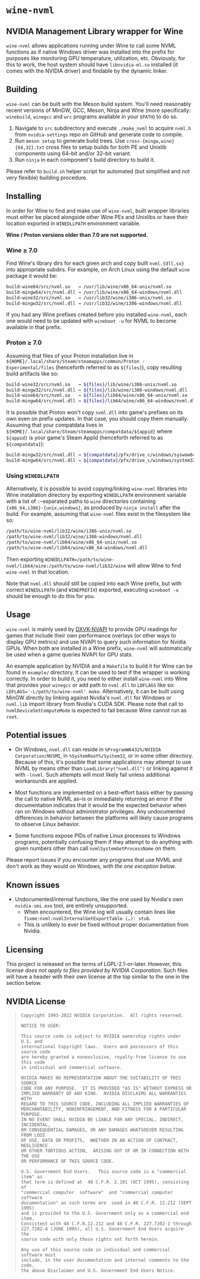 # `wine-nvml`

## NVIDIA Management Library wrapper for Wine

`wine-nvml` allows applications running under Wine to call some NVML functions as if native Windows driver was installed into the prefix for purposes like monitoring GPU temperature, utilization, etc. Obviously, for this to work, the host system should have `libnvidia-ml.so` installed (it comes with the NVIDIA driver) and findable by the dynamic linker.

## Building

`wine-nvml` can be built with the Meson build system. You'll need reasonably recent versions of MinGW, GCC, Meson, Ninja and Wine (more specifically: `winebuild`, `winegcc` and `wrc` programs available in your `$PATH`) to do so.

1. Navigate to `src` subdirectory and execute `./make_nvml` to acquire `nvml.h` from `nvidia-settings` repo on GitHub and generate code to compile.
2. Run `meson setup` to generate build trees. Use `cross-{mingw,wine}{64,32}.txt` cross files to setup builds for both PE and Unixlib components using 64–bit and/or 32–bit variant.
3. Run `ninja` in each component's build directory to build it.

Please refer to `build.sh` helper script for automated (but simplified and not very flexible) building procedure.

## Installing

In order for Wine to find and make use of `wine-nvml`, built wrapper libraries must either be placed alongside other Wine PEs and Unixlibs or have their location exported in `WINEDLLPATH` environment variable.

**Wine / Proton versions older than 7.0 are not supported.**

### Wine ≥ 7.0

Find Wine's library dirs for each given arch and copy built `nvml.{dll,so}` into appropriate subdirs. For example, on Arch Linux using the default `wine` package it would be:

```sh
build-wine64/src/nvml.so   → /usr/lib/wine/x86_64-unix/nvml.so
build-mingw64/src/nvml.dll → /usr/lib/wine/x86_64-windows/nvml.dll
build-wine32/src/nvml.so   → /usr/lib32/wine/i386-unix/nvml.so
build-mingw32/src/nvml.dll → /usr/lib32/wine/i386-windows/nvml.dll
```

If you had any Wine prefixes created before you installed `wine-nvml`, each one would need to be updated with `wineboot -u` for NVML to become available in that prefix.

### Proton ≥ 7.0

Assuming that files of your Proton installation live in `${HOME}/.local/share/Steam/steamapps/common/Proton - Experimental/files` (henceforth referred to as `${files}`), copy resulting build artifacts like so:

```sh
build-wine32/src/nvml.so   → ${files}/lib/wine/i386-unix/nvml.so
build-mingw32/src/nvml.dll → ${files}/lib/wine/i386-windows/nvml.dll
build-wine64/src/nvml.so   → ${files}/lib64/wine/x86_64-unix/nvml.so
build-mingw64/src/nvml.dll → ${files}/lib64/wine/x86_64-windows/nvml.dll
```

It is possible that Proton won't copy `nvml.dll` into game's prefixes on its own even on prefix updates. In that case, you should copy them manually. Assuming that your compatdata lives in `${HOME}/.local/share/Steam/steamapps/compatdata/${appid}` where `${appid}` is your game's Steam AppId (henceforth referred to as `${compatdata}`):

```sh
build-mingw32/src/nvml.dll → ${compatdata}/pfx/drive_c/windows/syswow64/nvml.dll
build-mingw64/src/nvml.dll → ${compatdata}/pfx/drive_c/windows/system32/nvml.dll
```

### Using `WINEDLLPATH`

Alternatively, it is possible to avoid copying/linking `wine-nvml` libraries into Wine installation directory by exporting `WINEDLLPATH` environment variable with a list of `:`–separated paths to `wine` directories containing `{x86_64,i386}-{unix,windows}`, as produced by `ninja install` after the build. For example, assuming that `wine-nvml` files exist in the filesystem like so:

```sh
/path/to/wine-nvml/lib32/wine/i386-unix/nvml.so
/path/to/wine-nvml/lib32/wine/i386-windows/nvml.dll
/path/to/wine-nvml/lib64/wine/x86_64-unix/nvml.so
/path/to/wine-nvml/lib64/wine/x86_64-windows/nvml.dll
```

Then exporting `WINEDLLPATH=/path/to/wine-nvml/lib64/wine:/path/to/wine-nvml/lib32/wine` will allow Wine to find `wine-nvml` in that location.

Note that `nvml.dll` should still be copied into each Wine prefix, but with correct `WINEDLLPATH` (and `WINEPREFIX`) exported, executing `wineboot -u` should be enough to do this for you.

## Usage

`wine-nvml` is mainly used by [DXVK-NVAPI](https://github.com/jp7677/dxvk-nvapi) to provide GPU readings for games that include their own performance overlays (or other ways to display GPU metrics) and use NVAPI to query such information for Nvidia GPUs. When both are installed in a Wine prefix, `wine-nvml` will automatically be used when a game queries NVAPI for GPU stats.

An example application by NVIDIA and a `Makefile` to build it for Wine can be found in `example/` directory. It can be used to test if the wrapper is working correctly. In order to build it, you need to either install `wine-nvml` into Wine that provides your `winegcc` or add path to `nvml.dll` to `LDFLAGS` like so: `LDFLAGS='-L/path/to/wine-nvml' make`. Alternatively, it can be built using MinGW directly by linking against Nvidia's `nvml.dll` for Windows or `nvml.lib` import library from Nvidia's CUDA SDK. Please note that call to `nvmlDeviceSetComputeMode` is expected to fail because Wine cannot run as `root`.

## Potential issues

* On Windows, `nvml.dll` can reside in `%ProgramW6432%/NVIDIA Corporation/NVSMI`, in `%SystemRoot%/System32`, or in some other directory. Because of this, it's possible that some applications may attempt to use NVML by means other than `LoadLibrary("nvml.dll")` or linking against it with `-lnvml`. Such attempts will most likely fail unless additional workarounds are applied.

* Most functions are implemented on a best–effort basis either by passing the call to native NVML as–is or immediately returning an error if the documentation indicates that it would be the expected behavior when ran on Windows without administrator privileges. Any undocumented differences in behavior between the platforms will likely cause programs to observe Linux behavior.

* Some functions expose PIDs of native Linux processes to Windows programs, potentially confusing them if they attempt to do anything with given numbers other than call `nvmlSystemGetProcessName` on them.

Please report issues if you encounter any programs that use NVML and don't work as they would on Windows, _with the one exception below_.

## Known issues

* Undocumented/internal functions, like the one used by Nvidia's own `nvidia-smi.exe` tool, are entirely unsupported.
  * When encountered, the Wine log will usually contain lines like `fixme:nvml:nvmlInternalGetExportTable (…): stub`.
  * This is unlikely to ever be fixed without proper documentation from Nvidia.

## Licensing

This project is released on the terms of LGPL-2.1-or-later. However, this license _does not apply to files provided by NVIDIA Corporation_. Such files will have a header with their own license at the top similar to the one in the section below.

## NVIDIA License

> ```
> Copyright 1993-2022 NVIDIA Corporation.  All rights reserved.
>
> NOTICE TO USER:
>
> This source code is subject to NVIDIA ownership rights under U.S. and
> international Copyright laws.  Users and possessors of this source code
> are hereby granted a nonexclusive, royalty-free license to use this code
> in individual and commercial software.
>
> NVIDIA MAKES NO REPRESENTATION ABOUT THE SUITABILITY OF THIS SOURCE
> CODE FOR ANY PURPOSE.  IT IS PROVIDED "AS IS" WITHOUT EXPRESS OR
> IMPLIED WARRANTY OF ANY KIND.  NVIDIA DISCLAIMS ALL WARRANTIES WITH
> REGARD TO THIS SOURCE CODE, INCLUDING ALL IMPLIED WARRANTIES OF
> MERCHANTABILITY, NONINFRINGEMENT, AND FITNESS FOR A PARTICULAR PURPOSE.
> IN NO EVENT SHALL NVIDIA BE LIABLE FOR ANY SPECIAL, INDIRECT, INCIDENTAL,
> OR CONSEQUENTIAL DAMAGES, OR ANY DAMAGES WHATSOEVER RESULTING FROM LOSS
> OF USE, DATA OR PROFITS,  WHETHER IN AN ACTION OF CONTRACT, NEGLIGENCE
> OR OTHER TORTIOUS ACTION,  ARISING OUT OF OR IN CONNECTION WITH THE USE
> OR PERFORMANCE OF THIS SOURCE CODE.
>
> U.S. Government End Users.   This source code is a "commercial item" as
> that term is defined at  48 C.F.R. 2.101 (OCT 1995), consisting  of
> "commercial computer  software"  and "commercial computer software
> documentation" as such terms are  used in 48 C.F.R. 12.212 (SEPT 1995)
> and is provided to the U.S. Government only as a commercial end item.
> Consistent with 48 C.F.R.12.212 and 48 C.F.R. 227.7202-1 through
> 227.7202-4 (JUNE 1995), all U.S. Government End Users acquire the
> source code with only those rights set forth herein.
>
> Any use of this source code in individual and commercial software must
> include, in the user documentation and internal comments to the code,
> the above Disclaimer and U.S. Government End Users Notice.
> ```
